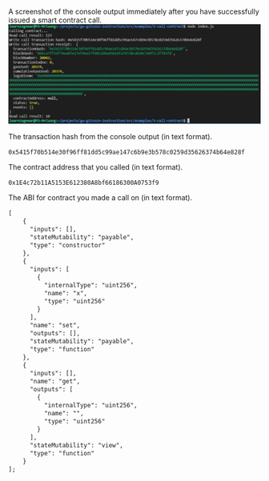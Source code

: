
A screenshot of the console output immediately after you have successfully issued a smart contract call.
![Contract Call](https://github.com/cuongtuanvu/Hackathon-Nervos-Broaden-the-Spectrum/blob/main/Task%2003%20-%20Issue%20A%20Smart%20Contract%20Call%20To%20The%20Deployed%20Smart%20Contract/Contract%20Call.JPG?raw=true)

The transaction hash from the console output (in text format).
```
0x5415f70b514e30f96ff81dd5c99ae147c6b9e3b578c0259d35626374b64e828f
```

The contract address that you called (in text format).
```
0x1E4c72b11A5153E612380A8bf66186300A0753f9
```

The ABI for contract you made a call on (in text format).
```
[
    {
      "inputs": [],
      "stateMutability": "payable",
      "type": "constructor"
    },
    {
      "inputs": [
        {
          "internalType": "uint256",
          "name": "x",
          "type": "uint256"
        }
      ],
      "name": "set",
      "outputs": [],
      "stateMutability": "payable",
      "type": "function"
    },
    {
      "inputs": [],
      "name": "get",
      "outputs": [
        {
          "internalType": "uint256",
          "name": "",
          "type": "uint256"
        }
      ],
      "stateMutability": "view",
      "type": "function"
    }
];
```

